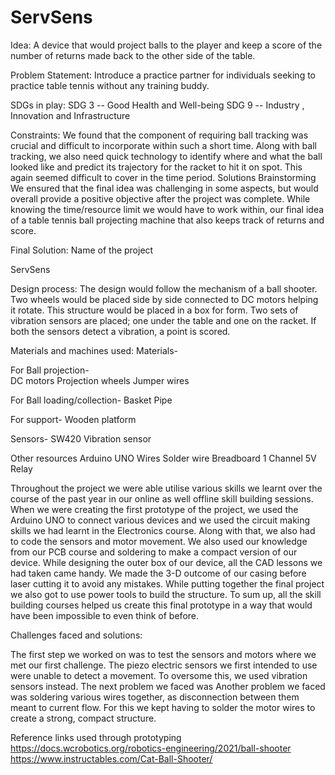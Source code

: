 # ServSens

Idea:
A device that would project balls to the player and keep a score of the number of returns made back to the other side of the table.

Problem Statement:
Introduce a practice partner for individuals seeking to practice table tennis without any training buddy.

SDGs in play:
SDG 3 -- Good Health and Well-being
SDG 9 -- Industry , Innovation and Infrastructure

Constraints:
We found that the component of requiring ball tracking was crucial and difficult to incorporate within such a short time.
Along with ball tracking, we also need quick technology to identify where and what the ball looked like and predict its trajectory for the racket to hit it on spot. This again seemed difficult to cover in the time period. 
Solutions Brainstorming
We ensured that the final idea was challenging in some aspects,  but would overall provide a positive objective after the project was complete. While knowing the time/resource limit we would have to work within, our final idea of a table tennis ball projecting machine that also keeps track of returns and score. 

Final Solution:
Name of the project

ServSens


Design process:
The design would follow the mechanism of a ball shooter. Two wheels would be placed side by side connected to DC motors helping it rotate. This structure would be placed in a box for form. Two sets of vibration sensors are placed; one under the table and one on the racket. If both the sensors detect a vibration, a point is scored. 


Materials and machines used:
Materials- 

For Ball projection-  
DC motors
Projection wheels
Jumper wires

For Ball loading/collection-
Basket 
Pipe

For support-
Wooden platform 

Sensors-
SW420 Vibration sensor 

Other resources
Arduino UNO
Wires
Solder wire
Breadboard
1 Channel 5V Relay



Throughout the project we were able utilise various skills we learnt over the course of the past year in our online as well offline skill building sessions. When we were creating the first prototype of the project, we used the Arduino UNO to connect various devices and we used the circuit making skills we had learnt in the Electronics course. Along with that, we also had to code the sensors and motor movement. We also used our knowledge from our PCB course and soldering to make a compact version of our device. While designing the outer box of our device, all the CAD lessons we had taken came handy. We made the 3-D outcome of our casing before laser cutting it to avoid any mistakes. While putting together the final project we also got to use power tools to build the structure. To sum up, all the skill building courses helped us create this final prototype in a way that would have been impossible to even think of before.

Challenges faced and solutions:

The first step we worked on was to test the sensors and motors where we met our first challenge. The piezo electric sensors we first intended to use were unable to detect a movement. To oversome this, we used vibration sensors instead. 
The next problem we faced was 
Another problem we faced was soldering various wires together, as disconnection between them meant to current flow. For this we kept having to solder the motor wires to create a strong, compact structure. 

Reference links used through prototyping
https://docs.wcrobotics.org/robotics-engineering/2021/ball-shooter
https://www.instructables.com/Cat-Ball-Shooter/ 


